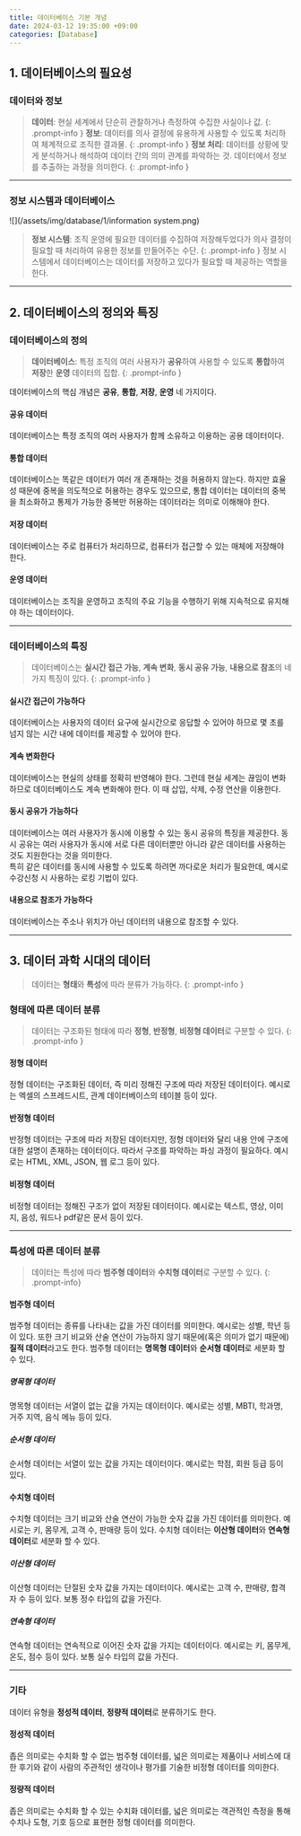 ```yaml
---
title: 데이터베이스 기본 개념
date: 2024-03-12 19:35:00 +09:00
categories: [Database]
---
```


## **1. 데이터베이스의 필요성**

### **데이터와 정보**
>**데이터**: 현실 세계에서 단순히 관찰하거나 측정하여 수집한 사실이나 값.
{: .prompt-info }
>**정보**: 데이터를 의사 결정에 유용하게 사용할 수 있도록 처리하여 체계적으로 조직한 결과물.
{: .prompt-info }
>**정보 처리**: 데이터를 상황에 맞게 분석하거나 해석하여 데이터 간의 의미 관계를 파악하는 것. 데이터에서 정보를 추출하는 과정을 의미한다.
{: .prompt-info }

---

### **정보 시스템과 데이터베이스**
![](/assets/img/database/1/information system.png)

>**정보 시스템**: 조직 운영에 필요한 데이터를 수집하여 저장해두었다가 의사 결정이 필요할 때 처리하여 유용한 정보를 만들어주는 수단.
{: .prompt-info }
정보 시스템에서 데이터베이스는 데이터를 저장하고 있다가 필요할 때 제공하는 역할을 한다.

---

## **2. 데이터베이스의 정의와 특징**

### **데이터베이스의 정의**
>**데이터베이스**: 특정 조직의 여러 사용자가 **공유**하여 사용할 수 있도록 **통합**하여 **저장**한 **운영** 데이터의 집합.
{: .prompt-info }

데이터베이스의 핵심 개념은 **공유**, **통합**, **저장**, **운영** 네 가지이다.

#### **공유 데이터**
데이터베이스는 특정 조직의 여러 사용자가 함께 소유하고 이용하는 공용 데이터이다.

#### **통합 데이터**
데이터베이스는 똑같은 데이터가 여러 개 존재하는 것을 허용하지 않는다. 하지만 효율성 때문에 중복을 의도적으로 허용하는 경우도 있으므로, 통합 데이터는 데이터의 중복을 최소화하고 통제가 가능한 중복만 허용하는 데이터라는 의미로 이해해야 한다.

#### **저장 데이터**
데이터베이스는 주로 컴퓨터가 처리하므로, 컴퓨터가 접근할 수 있는 매체에 저장해야 한다.

#### **운영 데이터**
데이터베이스는 조직을 운영하고 조직의 주요 기능을 수행하기 위해 지속적으로 유지해야 하는 데이터이다.

---

### **데이터베이스의 특징**
>데이터베이스는 **실시간 접근 가능**, **계속 변화**, **동시 공유 가능**, **내용으로 참조**의 네 가지 특징이 있다.
{: .prompt-info }

#### **실시간 접근이 가능하다**
데이터베이스는 사용자의 데이터 요구에 실시간으로 응답할 수 있어야 하므로 몇 초를 넘지 않는 시간 내에 데이터를 제공할 수 있어야 한다.

#### **계속 변화한다**
데이터베이스는 현실의 상태를 정확히 반영해야 한다. 그런데 현실 세계는 끊임이 변화하므로 데이터베이스도 계속 변화해야 한다. 이 때 삽입, 삭제, 수정 연산을 이용한다.

#### **동시 공유가 가능하다**
데이터베이스는 여러 사용자가 동시에 이용할 수 있는 동시 공유의 특징을 제공한다. 동시 공유는 여러 사용자가 동시에 서로 다른 데이터뿐만 아니라 같은 데이터를 사용하는 것도 지원한다는 것을 의미한다. 
<br>특히 같은 데이터를 동시에 사용할 수 있도록 하려면 까다로운 처리가 필요한데, 예시로 수강신청 시 사용하는 로킹 기법이 있다.

#### **내용으로 참조가 가능하다**
데이터베이스는 주소나 위치가 아닌 데이터의 내용으로 참조할 수 있다.

---

## **3. 데이터 과학 시대의 데이터**
>데이터는 **형태**와 **특성**에 따라 분류가 가능하다.
{: .prompt-info }

### **형태에 따른 데이터 분류**
>데이터는 구조화된 형태에 따라 **정형**, **반정형**, **비정형 데이터**로 구분할 수 있다.
{: .prompt-info }

#### **정형 데이터**
정형 데이터는 구조화된 데이터, 즉 미리 정해진 구조에 따라 저장된 데이터이다. 예시로는 엑셀의 스프레드시트, 관계 데이터베이스의 테이블 등이 있다.

#### **반정형 데이터**
반정형 데이터는 구조에 따라 저장된 데이터지만, 정형 데이터와 달리 내용 안에 구조에 대한 설명이 존재하는 데이터이다. 따라서 구조를 파악하는 파싱 과정이 필요하다. 예시로는 HTML, XML, JSON, 웹 로그 등이 있다.

#### **비정형 데이터**
비정형 데이터는 정해진 구조가 없이 저장된 데이터이다. 예시로는 텍스트, 영상, 이미지, 음성, 워드나 pdf같은 문서 등이 있다.

---

### **특성에 따른 데이터 분류**
>데이터는 특성에 따라 **범주형 데이터**와 **수치형 데이터**로 구분할 수 있다.
{: .prompt-info}

#### **범주형 데이터**
범주형 데이터는 종류를 나타내는 값을 가진 데이터를 의미한다. 예시로는 성별, 학년 등이 있다. 또한 크기 비교와 산술 연산이 가능하지 않기 때문에(혹은 의미가 없기 때문에) **질적 데이터**라고도 한다. 범주형 데이터는 **명목형 데이터**와 **순서형 데이터**로 세분화 할 수 있다.

##### **명목형 데이터**
명목형 데이터는 서열이 없는 값을 가지는 데이터이다. 예시로는 성별, MBTI, 학과명, 거주 지역, 음식 메뉴 등이 있다.

##### **순서형 데이터**
순서형 데이터는 서열이 있는 값을 가지는 데이터이다. 예시로는 학점, 회원 등급 등이 있다.

#### **수치형 데이터**
수치형 데이터는 크기 비교와 산술 연산이 가능한 숫자 값을 가진 데이터를 의미한다. 예시로는 키, 몸무게, 고객 수, 판매량 등이 있다. 수치형 데이터는 **이산형 데이터**와 **연속형 데이터**로 세분화 할 수 있다.

##### **이산형 데이터**
이산형 데이터는 단절된 숫자 값을 가지는 데이터이다. 예시로는 고객 수, 판매량, 합격자 수 등이 있다. 보통 정수 타입의 값을 가진다.


##### **연속형 데이터**
연속형 데이터는 연속적으로 이어진 숫자 값을 가지는 데이터이다. 예시로는 키, 몸무게, 온도, 점수 등이 있다. 보통 실수 타입의 값을 가진다.

---

### **기타**
데이터 유형을 **정성적 데이터**, **정량적 데이터**로 분류하기도 한다. 

#### **정성적 데이터**
좁은 의미로는 수치화 할 수 없는 범주형 데이터를, 넓은 의미로는 제품이나 서비스에 대한 후기와 같이 사람의 주관적인 생각이나 평가를 기술한 비정형 데이터를 의미한다.

#### **정량적 데이터**
좁은 의미로는 수치화 할 수 있는 수치화 데이터를, 넓은 의미로는 객관적인 측정을 통해 수치나 도형, 기호 등으로 표현한 정형 데이터를 의미한다.